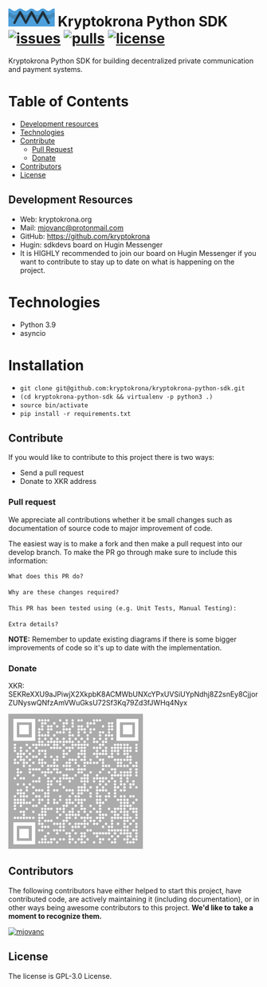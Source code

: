 # <img src="https://raw.githubusercontent.com/kryptokrona/kryptokrona-python-sdk/master/kryptokrona.png" alt="XKR" height="36" /> Kryptokrona Python SDK [![issues](https://img.shields.io/github/issues/kryptokrona/kryptokrona-python-sdk)](https://github.com/kryptokrona/kryptokrona-python-sdk/issues) [![pulls](https://img.shields.io/github/issues-pr/kryptokrona/kryptokrona-python-sdk)](https://github.com/kryptokrona/kryptokrona-python-sdk/pulls) [![license](https://img.shields.io/github/license/kryptokrona/kryptokrona-python-sdk)](https://github.com/kryptokrona/kryptokrona-sdk/blob/main/LICENSE)

Kryptokrona Python SDK for building decentralized private communication and payment systems.

# Table of Contents

- [Development resources](#development-resources)
- [Technologies](#technologies)
- [Contribute](#contribute)
  - [Pull Request](#pull-request)
  - [Donate](#donate)
- [Contributors](#contributors)
- [License](#license)

## Development Resources

- Web: kryptokrona.org
- Mail: mjovanc@protonmail.com
- GitHub: https://github.com/kryptokrona
- Hugin: sdkdevs board on Hugin Messenger
- It is HIGHLY recommended to join our board on Hugin Messenger if you want to contribute to stay up to date on what is happening on the project.


# Technologies

- Python 3.9
- asyncio

# Installation

- `git clone git@github.com:kryptokrona/kryptokrona-python-sdk.git`
- `(cd kryptokrona-python-sdk && virtualenv -p python3 .)`
- `source bin/activate`
- `pip install -r requirements.txt`

## Contribute

If you would like to contribute to this project there is two ways:

- Send a pull request
- Donate to XKR address

### Pull request

We appreciate all contributions whether it be small changes such as documentation of source code to major improvement of code.

The easiest way is to make a fork and then make a pull request into our develop branch. To make the PR go through make sure to include this information:

```
What does this PR do?

Why are these changes required?

This PR has been tested using (e.g. Unit Tests, Manual Testing):

Extra details?
```

**NOTE:** Remember to update existing diagrams if there is some bigger improvements of code so it's up to date with the implementation.

### Donate

XKR: SEKReXXU9aJPiwjX2XkpbK8ACMWbUNXcYPxUVSiUYpNdhj8Z2snEy8CjjorZUNyswQNfzAmVWuGksU72Sf3Kq79Zd3fJWHq4Nyx

![Kryptokrona QR Code](qr-code.png)

## Contributors

The following contributors have either helped to start this project, have contributed
code, are actively maintaining it (including documentation), or in other ways
being awesome contributors to this project. **We'd like to take a moment to recognize them.**

[<img src="https://github.com/mjovanc.png?size=72" alt="mjovanc" width="72">](https://github.com/mjovanc)

## License

The license is GPL-3.0 License.
